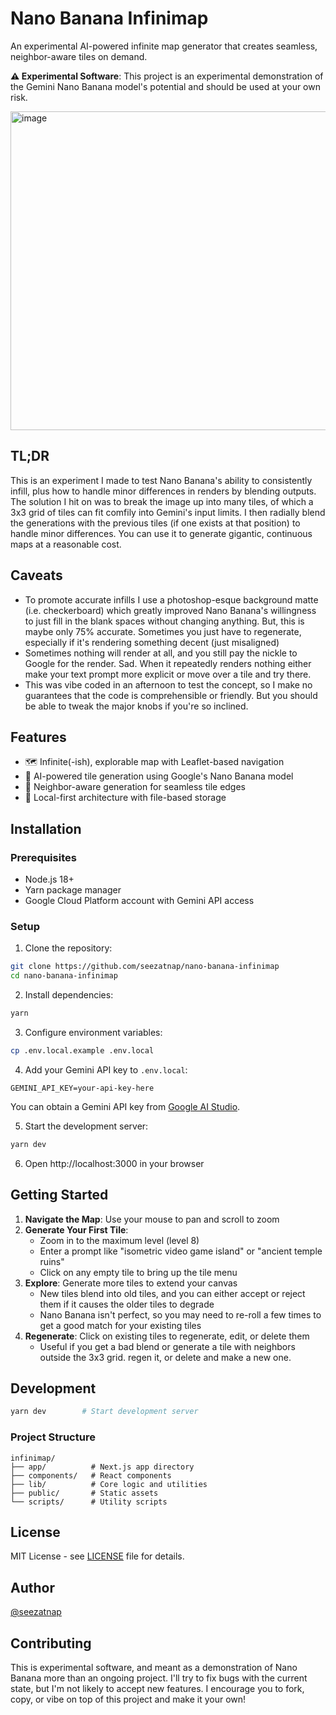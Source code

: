 # Nano Banana Infinimap

An experimental AI-powered infinite map generator that creates seamless, neighbor-aware tiles on demand.

**⚠️ Experimental Software**: This project is an experimental demonstration of the Gemini Nano Banana model's potential and should be used at your own risk.

<img width="1502" height="510" alt="image" src="https://github.com/user-attachments/assets/45c19d3b-5f6a-44cc-a085-a51693f9250b" />

## TL;DR

This is an experiment I made to test Nano Banana's ability to consistently infill, plus how to handle minor differences in renders by blending outputs.
The solution I hit on was to break the image up into many tiles, of which a 3x3 grid of tiles can fit comfily into Gemini's input limits. I then radially blend the generations with the previous tiles (if one exists at that position) to handle minor differences.
You can use it to generate gigantic, continuous maps at a reasonable cost.

## Caveats

- To promote accurate infills I use a photoshop-esque background matte (i.e. checkerboard) which greatly improved Nano Banana's willingness to just fill in the blank spaces without changing anything. But, this is maybe only 75% accurate. Sometimes you just have to regenerate, especially if it's rendering something decent (just misaligned)
- Sometimes nothing will render at all, and you still pay the nickle to Google for the render. Sad. When it repeatedly renders nothing either make your text prompt more explicit or move over a tile and try there.
- This was vibe coded in an afternoon to test the concept, so I make no guarantees that the code is comprehensible or friendly. But you should be able to tweak the major knobs if you're so inclined.

## Features

- 🗺️ Infinite(-ish), explorable map with Leaflet-based navigation
- 🤖 AI-powered tile generation using Google's Nano Banana model
- 🔗 Neighbor-aware generation for seamless tile edges
- 💾 Local-first architecture with file-based storage

## Installation

### Prerequisites

- Node.js 18+
- Yarn package manager
- Google Cloud Platform account with Gemini API access

### Setup

1. Clone the repository:
```bash
git clone https://github.com/seezatnap/nano-banana-infinimap
cd nano-banana-infinimap
```

2. Install dependencies:
```bash
yarn
```

3. Configure environment variables:
```bash
cp .env.local.example .env.local
```

4. Add your Gemini API key to `.env.local`:
```env
GEMINI_API_KEY=your-api-key-here
```

You can obtain a Gemini API key from [Google AI Studio](https://aistudio.google.com/app/apikey).

5. Start the development server:
```bash
yarn dev
```

6. Open http://localhost:3000 in your browser

## Getting Started

1. **Navigate the Map**: Use your mouse to pan and scroll to zoom
2. **Generate Your First Tile**: 
   - Zoom in to the maximum level (level 8)
   - Enter a prompt like "isometric video game island" or "ancient temple ruins"
   - Click on any empty tile to bring up the tile menu
3. **Explore**: Generate more tiles to extend your canvas
   - New tiles blend into old tiles, and you can either accept or reject them if it causes the older tiles to degrade
   - Nano Banana isn't perfect, so you may need to re-roll a few times to get a good match for your existing tiles
5. **Regenerate**: Click on existing tiles to regenerate, edit, or delete them
   - Useful if you get a bad blend or generate a tile with neighbors outside the 3x3 grid. regen it, or delete and make a new one.

## Development

```bash
yarn dev        # Start development server
```

### Project Structure

```
infinimap/
├── app/          # Next.js app directory
├── components/   # React components
├── lib/          # Core logic and utilities
├── public/       # Static assets
└── scripts/      # Utility scripts
```

## License

MIT License - see [LICENSE](LICENSE) file for details.

## Author

[@seezatnap](https://twitter.com/seezatnap)

## Contributing

This is experimental software, and meant as a demonstration of Nano Banana more than an ongoing project. I'll try to fix bugs with the current state, but I'm not likely to accept new features. I encourage you to fork, copy, or vibe on top of this project and make it your own!
